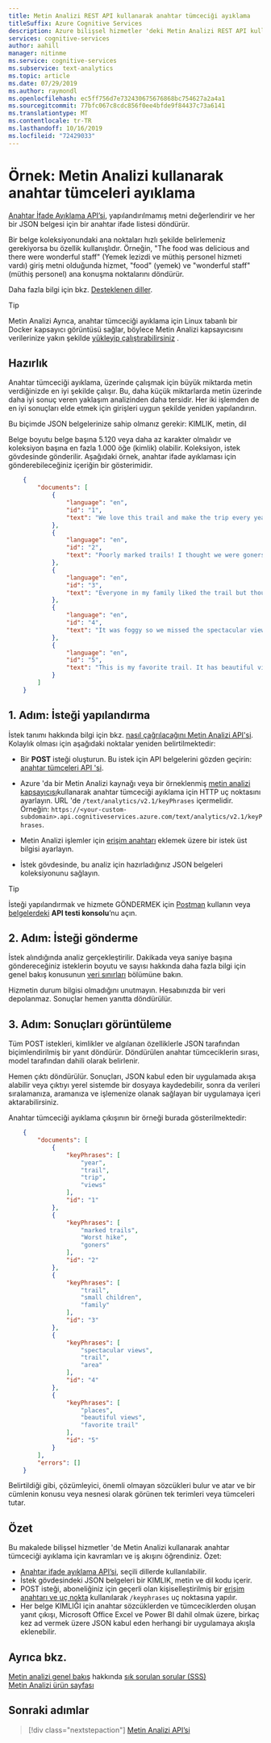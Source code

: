 ```yaml
---
title: Metin Analizi REST API kullanarak anahtar tümceciği ayıklama
titleSuffix: Azure Cognitive Services
description: Azure bilişsel hizmetler 'deki Metin Analizi REST API kullanarak anahtar tümceleri ayıklama.
services: cognitive-services
author: aahill
manager: nitinme
ms.service: cognitive-services
ms.subservice: text-analytics
ms.topic: article
ms.date: 07/29/2019
ms.author: raymondl
ms.openlocfilehash: ec5ff756d7e732430675676868bc754627a2a4a1
ms.sourcegitcommit: 77bfc067c8cdc856f0ee4bfde9f84437c73a6141
ms.translationtype: MT
ms.contentlocale: tr-TR
ms.lasthandoff: 10/16/2019
ms.locfileid: "72429033"
---
```

# <a name="example-how-to-extract-key-phrases-using-text-analytics"></a>Örnek: Metin Analizi kullanarak anahtar tümceleri ayıklama

[Anahtar İfade Ayıklama API’si](https://westcentralus.dev.cognitive.microsoft.com/docs/services/TextAnalytics-v2-1/operations/56f30ceeeda5650db055a3c6), yapılandırılmamış metni değerlendirir ve her bir JSON belgesi için bir anahtar ifade listesi döndürür.

Bir belge koleksiyonundaki ana noktaları hızlı şekilde belirlemeniz gerekiyorsa bu özellik kullanışlıdır. Örneğin, "The food was delicious and there were wonderful staff" (Yemek lezizdi ve müthiş personel hizmeti vardı) giriş metni olduğunda hizmet, "food" (yemek) ve "wonderful staff" (müthiş personel) ana konuşma noktalarını döndürür.

Daha fazla bilgi için bkz. [Desteklenen diller](../text-analytics-supported-languages.md).

> [!TIP]
> Metin Analizi Ayrıca, anahtar tümceciği ayıklama için Linux tabanlı bir Docker kapsayıcı görüntüsü sağlar, böylece Metin Analizi kapsayıcısını verilerinize yakın şekilde [yükleyip çalıştırabilirsiniz](text-analytics-how-to-install-containers.md) .

## <a name="preparation"></a>Hazırlık

Anahtar tümceciği ayıklama, üzerinde çalışmak için büyük miktarda metin verdiğinizde en iyi şekilde çalışır. Bu, daha küçük miktarlarda metin üzerinde daha iyi sonuç veren yaklaşım analizinden daha tersidir. Her iki işlemden de en iyi sonuçları elde etmek için girişleri uygun şekilde yeniden yapılandırın.

Bu biçimde JSON belgelerinize sahip olmanız gerekir: KIMLIK, metin, dil

Belge boyutu belge başına 5.120 veya daha az karakter olmalıdır ve koleksiyon başına en fazla 1.000 öğe (kimlik) olabilir. Koleksiyon, istek gövdesinde gönderilir. Aşağıdaki örnek, anahtar ifade ayıklaması için gönderebileceğiniz içeriğin bir gösterimidir.

```json
    {
        "documents": [
            {
                "language": "en",
                "id": "1",
                "text": "We love this trail and make the trip every year. The views are breathtaking and well worth the hike!"
            },
            {
                "language": "en",
                "id": "2",
                "text": "Poorly marked trails! I thought we were goners. Worst hike ever."
            },
            {
                "language": "en",
                "id": "3",
                "text": "Everyone in my family liked the trail but thought it was too challenging for the less athletic among us. Not necessarily recommended for small children."
            },
            {
                "language": "en",
                "id": "4",
                "text": "It was foggy so we missed the spectacular views, but the trail was ok. Worth checking out if you are in the area."
            },
            {
                "language": "en",
                "id": "5",
                "text": "This is my favorite trail. It has beautiful views and many places to stop and rest"
            }
        ]
    }
```

## <a name="step-1-structure-the-request"></a>1\. Adım: İsteği yapılandırma

İstek tanımı hakkında bilgi için bkz. [nasıl çağrılacağını Metin Analizi API'si](text-analytics-how-to-call-api.md). Kolaylık olması için aşağıdaki noktalar yeniden belirtilmektedir:

+ Bir **POST** isteği oluşturun. Bu istek için API belgelerini gözden geçirin: [anahtar tümceleri API 'si](https://westcentralus.dev.cognitive.microsoft.com/docs/services/TextAnalytics-v2-1/operations/56f30ceeeda5650db055a3c6).

+ Azure 'da bir Metin Analizi kaynağı veya bir örneklenmiş [metin analizi kapsayıcısı](text-analytics-how-to-install-containers.md)kullanarak anahtar tümceciği ayıklama için HTTP uç noktasını ayarlayın. URL 'de `/text/analytics/v2.1/keyPhrases` içermelidir. Örneğin: `https://<your-custom-subdomain>.api.cognitiveservices.azure.com/text/analytics/v2.1/keyPhrases`.

+ Metin Analizi işlemler için [erişim anahtarı](../../cognitive-services-apis-create-account.md#get-the-keys-for-your-resource) eklemek üzere bir istek üst bilgisi ayarlayın.

+ İstek gövdesinde, bu analiz için hazırladığınız JSON belgeleri koleksiyonunu sağlayın.

> [!Tip]
> İsteği yapılandırmak ve hizmete GÖNDERMEK için [Postman](text-analytics-how-to-call-api.md) kullanın veya [belgelerdeki](https://westcentralus.dev.cognitive.microsoft.com/docs/services/TextAnalytics-v2-1/operations/56f30ceeeda5650db055a3c6) **API testi konsolu**’nu açın.

## <a name="step-2-post-the-request"></a>2\. Adım: İsteği gönderme

İstek alındığında analiz gerçekleştirilir. Dakikada veya saniye başına göndereceğiniz isteklerin boyutu ve sayısı hakkında daha fazla bilgi için genel bakış konusunun [veri sınırları](../overview.md#data-limits) bölümüne bakın.

Hizmetin durum bilgisi olmadığını unutmayın. Hesabınızda bir veri depolanmaz. Sonuçlar hemen yanıtta döndürülür.

## <a name="step-3-view-results"></a>3\. Adım: Sonuçları görüntüleme

Tüm POST istekleri, kimlikler ve algılanan özelliklerle JSON tarafından biçimlendirilmiş bir yanıt döndürür. Döndürülen anahtar tümceciklerin sırası, model tarafından dahili olarak belirlenir.

Hemen çıktı döndürülür. Sonuçları, JSON kabul eden bir uygulamada akışa alabilir veya çıktıyı yerel sistemde bir dosyaya kaydedebilir, sonra da verileri sıralamanıza, aramanıza ve işlemenize olanak sağlayan bir uygulamaya içeri aktarabilirsiniz.

Anahtar tümceciği ayıklama çıkışının bir örneği burada gösterilmektedir:

```json
    {
        "documents": [
            {
                "keyPhrases": [
                    "year",
                    "trail",
                    "trip",
                    "views"
                ],
                "id": "1"
            },
            {
                "keyPhrases": [
                    "marked trails",
                    "Worst hike",
                    "goners"
                ],
                "id": "2"
            },
            {
                "keyPhrases": [
                    "trail",
                    "small children",
                    "family"
                ],
                "id": "3"
            },
            {
                "keyPhrases": [
                    "spectacular views",
                    "trail",
                    "area"
                ],
                "id": "4"
            },
            {
                "keyPhrases": [
                    "places",
                    "beautiful views",
                    "favorite trail"
                ],
                "id": "5"
            }
        ],
        "errors": []
    }
```

Belirtildiği gibi, çözümleyici, önemli olmayan sözcükleri bulur ve atar ve bir cümlenin konusu veya nesnesi olarak görünen tek terimleri veya tümceleri tutar.

## <a name="summary"></a>Özet

Bu makalede bilişsel hizmetler 'de Metin Analizi kullanarak anahtar tümceciği ayıklama için kavramları ve iş akışını öğrendiniz. Özet:

+ [Anahtar ifade ayıklama API’si](https://westcentralus.dev.cognitive.microsoft.com/docs/services/TextAnalytics-v2-1/operations/56f30ceeeda5650db055a3c6), seçili dillerde kullanılabilir.
+ İstek gövdesindeki JSON belgeleri bir KIMLIK, metin ve dil kodu içerir.
+ POST isteği, aboneliğiniz için geçerli olan kişiselleştirilmiş bir [erişim anahtarı ve uç nokta](../../cognitive-services-apis-create-account.md#get-the-keys-for-your-resource) kullanılarak `/keyphrases` uç noktasına yapılır.
+ Her belge KIMLIĞI için anahtar sözcüklerden ve tümceciklerden oluşan yanıt çıkışı, Microsoft Office Excel ve Power BI dahil olmak üzere, birkaç kez ad vermek üzere JSON kabul eden herhangi bir uygulamaya akışla eklenebilir.

## <a name="see-also"></a>Ayrıca bkz.

 [Metin analizi genel bakış](../overview.md) hakkında [sık sorulan sorular (SSS)](../text-analytics-resource-faq.md)</br>
 [Metin Analizi ürün sayfası](//go.microsoft.com/fwlink/?LinkID=759712)

## <a name="next-steps"></a>Sonraki adımlar

> [!div class="nextstepaction"]
> [Metin Analizi API’si](https://westus.dev.cognitive.microsoft.com/docs/services/TextAnalytics-V2-1/operations/56f30ceeeda5650db055a3c6)
